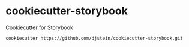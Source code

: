 # cookiecutter-storybook

Cookiecutter for Storybook

```bash
cookiecutter https://github.com/djstein/cookiecutter-storybook.git
```
